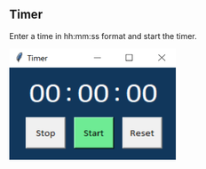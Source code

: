 ## Timer

Enter a time in hh:mm:ss format and start the timer.


<p>
    <img src="Timer_GUI.PNG" width="300" height="200" />
</p>
